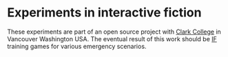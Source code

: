 # Experiments in interactive fiction

These experiments are part of an open source project with
[Clark College](http://clark.edu) in Vancouver Washington
USA. The eventual result of this work should be
[IF](http://brass-lantern.org) training games for various
emergency scenarios.
